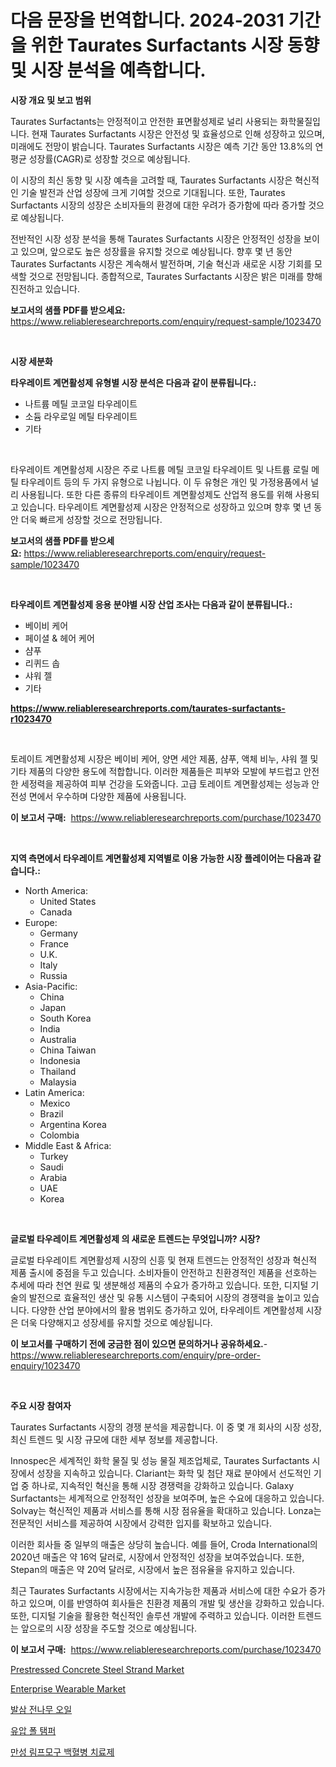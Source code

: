 <p><h1>다음 문장을 번역합니다. 2024-2031 기간을 위한 Taurates Surfactants 시장 동향 및 시장 분석을 예측합니다.</h1></p><p><strong>시장 개요 및 보고 범위</strong></p>
<p><p>Taurates Surfactants는 안정적이고 안전한 표면활성제로 널리 사용되는 화학물질입니다. 현재 Taurates Surfactants 시장은 안전성 및 효율성으로 인해 성장하고 있으며, 미래에도 전망이 밝습니다. Taurates Surfactants 시장은 예측 기간 동안 13.8%의 연평균 성장률(CAGR)로 성장할 것으로 예상됩니다.</p><p>이 시장의 최신 동향 및 시장 예측을 고려할 때, Taurates Surfactants 시장은 혁신적인 기술 발전과 산업 성장에 크게 기여할 것으로 기대됩니다. 또한, Taurates Surfactants 시장의 성장은 소비자들의 환경에 대한 우려가 증가함에 따라 증가할 것으로 예상됩니다.</p><p>전반적인 시장 성장 분석을 통해 Taurates Surfactants 시장은 안정적인 성장을 보이고 있으며, 앞으로도 높은 성장률을 유지할 것으로 예상됩니다. 향후 몇 년 동안 Taurates Surfactants 시장은 계속해서 발전하며, 기술 혁신과 새로운 시장 기회를 모색할 것으로 전망됩니다. 종합적으로, Taurates Surfactants 시장은 밝은 미래를 향해 진전하고 있습니다.</p></p>
<p><strong>보고서의 샘플 PDF를 받으세요:</strong> <a href="https://www.reliableresearchreports.com/enquiry/request-sample/1023470">https://www.reliableresearchreports.com/enquiry/request-sample/1023470</a></p>
<p>&nbsp;</p>
<p><strong>시장 세분화</strong></p>
<p><strong>타우레이트 계면활성제 유형별 시장 분석은 다음과 같이 분류됩니다.:</strong></p>
<p><ul><li>나트륨 메틸 코코일 타우레이트</li><li>소듐 라우로일 메틸 타우레이트</li><li>기타</li></ul></p>
<p>&nbsp;</p>
<p><p>타우레이트 계면활성제 시장은 주로 나트륨 메틸 코코일 타우레이트 및 나트륨 로릴 메틸 타우레이트 등의 두 가지 유형으로 나뉩니다. 이 두 유형은 개인 및 가정용품에서 널리 사용됩니다. 또한 다른 종류의 타우레이트 계면활성제도 산업적 용도를 위해 사용되고 있습니다. 타우레이트 계면활성제 시장은 안정적으로 성장하고 있으며 향후 몇 년 동안 더욱 빠르게 성장할 것으로 전망됩니다.</p></p>
<p><strong>보고서의 샘플 PDF를 받으세요:</strong>&nbsp;<a href="https://www.reliableresearchreports.com/enquiry/request-sample/1023470">https://www.reliableresearchreports.com/enquiry/request-sample/1023470</a></p>
<p>&nbsp;</p>
<p><strong> 타우레이트 계면활성제 응용 분야별 시장 산업 조사는 다음과 같이 분류됩니다.:</strong></p>
<p><ul><li>베이비 케어</li><li>페이셜 & 헤어 케어</li><li>샴푸</li><li>리퀴드 솝</li><li>샤워 젤</li><li>기타</li></ul></p>
<p><strong><a href="https://www.reliableresearchreports.com/taurates-surfactants-r1023470">https://www.reliableresearchreports.com/taurates-surfactants-r1023470</a></strong></p>
<p>&nbsp;</p>
<p><p>토레이트 계면활성제 시장은 베이비 케어, 양면 세안 제품, 샴푸, 액체 비누, 샤워 젤 및 기타 제품의 다양한 용도에 적합합니다. 이러한 제품들은 피부와 모발에 부드럽고 안전한 세정력을 제공하여 피부 건강을 도와줍니다. 고급 토레이트 계면활성제는 성능과 안전성 면에서 우수하며 다양한 제품에 사용됩니다.</p></p>
<p><strong>이 보고서 구매:</strong>&nbsp; <a href="https://www.reliableresearchreports.com/purchase/1023470">https://www.reliableresearchreports.com/purchase/1023470</a></p>
<p>&nbsp;</p>
<p><strong>지역 측면에서 타우레이트 계면활성제 지역별로 이용 가능한 시장 플레이어는 다음과 같습니다.:</strong></p>
<p><ul>
    <li>
        North America:
        <ul>
            <li>United States</li>
            <li>Canada</li>
        </ul>
    </li>
    <li>
        Europe:
        <ul>
            <li>Germany</li>
            <li>France</li>
            <li>U.K.</li>
            <li>Italy</li>
            <li>Russia</li>
        </ul>
    </li>
    <li>
        Asia-Pacific:
        <ul>
            <li>China</li>
            <li>Japan</li>
            <li>South Korea</li>
            <li>India</li>
            <li>Australia</li>
            <li>China Taiwan</li>
            <li>Indonesia</li>
            <li>Thailand</li>
            <li>Malaysia</li>
        </ul>
    </li>
    <li>
        Latin America:
        <ul>
            <li>Mexico</li>
            <li>Brazil</li>
            <li>Argentina Korea</li>
            <li>Colombia</li>
        </ul>
    </li>
    <li>
        Middle East & Africa:
        <ul>
            <li>Turkey</li>
            <li>Saudi</li>
            <li>Arabia</li>
            <li>UAE</li>
            <li>Korea</li>
        </ul>
    </li>
    </ul></p>
<p>&nbsp;</p>
<p><strong>글로벌 타우레이트 계면활성제 의 새로운 트렌드는 무엇입니까? 시장?</strong></p>
<p><p>글로벌 타우레이트 계면활성제 시장의 신흥 및 현재 트렌드는 안정적인 성장과 혁신적 제품 출시에 중점을 두고 있습니다. 소비자들이 안전하고 친환경적인 제품을 선호하는 추세에 따라 천연 원료 및 생분해성 제품의 수요가 증가하고 있습니다. 또한, 디지털 기술의 발전으로 효율적인 생산 및 유통 시스템이 구축되어 시장의 경쟁력을 높이고 있습니다. 다양한 산업 분야에서의 활용 범위도 증가하고 있어, 타우레이트 계면활성제 시장은 더욱 다양해지고 성장세를 유지할 것으로 예상됩니다.</p></p>
<p><strong>이 보고서를 구매하기 전에 궁금한 점이 있으면 문의하거나 공유하세요.</strong>- <a href="https://www.reliableresearchreports.com/enquiry/pre-order-enquiry/1023470">https://www.reliableresearchreports.com/enquiry/pre-order-enquiry/1023470</a></p>
<p>&nbsp;</p>
<p><strong>주요 시장 참여자</strong></p>
<p><p>Taurates Surfactants 시장의 경쟁 분석을 제공합니다. 이 중 몇 개 회사의 시장 성장, 최신 트렌드 및 시장 규모에 대한 세부 정보를 제공합니다. </p><p>Innospec은 세계적인 화학 물질 및 성능 물질 제조업체로, Taurates Surfactants 시장에서 성장을 지속하고 있습니다. Clariant는 화학 및 첨단 재료 분야에서 선도적인 기업 중 하나로, 지속적인 혁신을 통해 시장 경쟁력을 강화하고 있습니다. Galaxy Surfactants는 세계적으로 안정적인 성장을 보여주며, 높은 수요에 대응하고 있습니다. Solvay는 혁신적인 제품과 서비스를 통해 시장 점유율을 확대하고 있습니다. Lonza는 전문적인 서비스를 제공하여 시장에서 강력한 입지를 확보하고 있습니다.</p><p>이러한 회사들 중 일부의 매출은 상당히 높습니다. 예를 들어, Croda International의 2020년 매출은 약 16억 달러로, 시장에서 안정적인 성장을 보여주었습니다. 또한, Stepan의 매출은 약 20억 달러로, 시장에서 높은 점유율을 유지하고 있습니다.</p><p>최근 Taurates Surfactants 시장에서는 지속가능한 제품과 서비스에 대한 수요가 증가하고 있으며, 이를 반영하여 회사들은 친환경 제품의 개발 및 생산을 강화하고 있습니다. 또한, 디지털 기술을 활용한 혁신적인 솔루션 개발에 주력하고 있습니다. 이러한 트렌드는 앞으로의 시장 성장을 주도할 것으로 예상됩니다.</p></p>
<p><strong>이 보고서 구매:</strong>&nbsp;&nbsp;<a href="https://www.reliableresearchreports.com/purchase/1023470">https://www.reliableresearchreports.com/purchase/1023470</a></p>
<p><p><a href="https://issuu.com/reportprime-2/docs/prestressed-concrete-steel-strand-market-size-2030">Prestressed Concrete Steel Strand Market</a></p><p><a href="https://github.com/prosalinda88/Market-Research-Report-List-3/blob/main/enterprise-wearable-market.md">Enterprise Wearable Market</a></p><p><a href="https://github.com/Tristiarton768456/Market-Research-Report-List-1/blob/main/662671023745.md">발삼 전나무 오일</a></p><p><a href="https://medium.com/@jerrodhilll68/%ED%95%98%EC%9D%B4%EB%93%9C%EB%A1%9C%EB%A6%AC%EB%A6%AD-%ED%8F%B4-%ED%83%AC%ED%8D%BC-%EC%8B%9C%EC%9E%A5-%EA%B7%9C%EB%AA%A8%EC%99%80-%EC%8B%9C%EC%9E%A5-%EB%8F%99%ED%96%A5-%EC%99%84%EC%A0%84%ED%95%9C-%EC%82%B0%EC%97%85-%EA%B0%9C%EC%9A%94-2024%EB%85%84%EB%B6%80%ED%84%B0-2031-9875016a6050">유압 폴 탬퍼</a></p><p><a href="https://github.com/vsoq0zknh59/Market-Research-Report-List-1/blob/main/231038223744.md">만성 림프모구 백혈병 치료제</a></p></p>